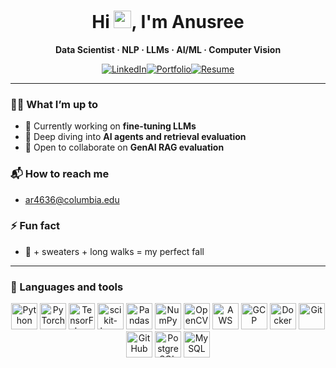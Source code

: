 <h1 align="center">
  Hi <img src="https://media.giphy.com/media/hvRJCLFzcasrR4ia7z/giphy.gif" width="28" height="28" alt="waving hand">, I'm Anusree
</h1>
<p align="center"><b>Data Scientist · NLP · LLMs · AI/ML · Computer Vision</b></p>

<!-- Optional banner: put your generated GIF in /assets and uncomment -->
<!--
<p align="center">
  <img src="assets/anusree_llms_banner.gif" width="820" alt="Illustration: girl at a laptop with 'LLMs' typing on the screen">
</p>
-->

<!-- CONTACT BAR (no email) -->
<p align="center">
  <a href="https://www.linkedin.com/in/anusreemondalrakhi/" target="_blank" rel="noopener"><img
    alt="LinkedIn"
    src="https://img.shields.io/badge/LinkedIn-Anusree%20Mondal%20Rakhi-0A66C2?style=for-the-badge&logo=linkedin&logoColor=white&labelColor=3f3f46"></a><!--
  --><a href="https://anusree-mondal-rakhi-ujp5y0h.gamma.site/" target="_blank" rel="noopener"><img
    alt="Portfolio"
    src="https://img.shields.io/badge/Portfolio-View-7C3AED?style=for-the-badge&logo=firefoxbrowser&logoColor=white&labelColor=3f3f46"></a><!--
  --><a href="https://drive.google.com/file/d/1y6v1hdQdRdUPxXendiPGFNQ11JZ8WeC7/view" target="_blank" rel="noopener"><img
    alt="Resume"
    src="https://img.shields.io/badge/Resume-Download-34A853?style=for-the-badge&logo=googledrive&logoColor=white&labelColor=3f3f46"></a>
</p>


---

### 👩‍💻 What I’m up to
- 🔭 Currently working on **fine-tuning LLMs**
- 🌱 Deep diving into **AI agents and retrieval evaluation**
- 👯 Open to collaborate on **GenAI RAG evaluation**

### 📬 How to reach me
- ar4636@columbia.edu

### ⚡ Fun fact
- 🍁 + sweaters + long walks = my perfect fall

---

### 🧰 Languages and tools
<p align="center">
  <img alt="Python" width="42" src="https://cdn.jsdelivr.net/gh/devicons/devicon/icons/python/python-original.svg"/>
  <img alt="PyTorch" width="42" src="https://cdn.jsdelivr.net/gh/devicons/devicon/icons/pytorch/pytorch-original.svg"/>
  <img alt="TensorFlow" width="42" src="https://cdn.jsdelivr.net/gh/devicons/devicon/icons/tensorflow/tensorflow-original.svg"/>
  <img alt="scikit-learn" width="42" src="https://cdn.jsdelivr.net/gh/devicons/devicon/icons/scikitlearn/scikitlearn-original.svg"/>
  <img alt="Pandas" width="42" src="https://cdn.jsdelivr.net/gh/devicons/devicon/icons/pandas/pandas-original.svg"/>
  <img alt="NumPy" width="42" src="https://cdn.jsdelivr.net/gh/devicons/devicon/icons/numpy/numpy-original.svg"/>
  <img alt="OpenCV" width="42" src="https://cdn.jsdelivr.net/gh/devicons/devicon/icons/opencv/opencv-original.svg"/>
  <img alt="AWS" width="42" src="https://cdn.jsdelivr.net/gh/devicons/devicon/icons/amazonwebservices/amazonwebservices-original.svg"/>
  <img alt="GCP" width="42" src="https://cdn.jsdelivr.net/gh/devicons/devicon/icons/googlecloud/googlecloud-original.svg"/>
  <img alt="Docker" width="42" src="https://cdn.jsdelivr.net/gh/devicons/devicon/icons/docker/docker-original.svg"/>
  <img alt="Git" width="42" src="https://cdn.jsdelivr.net/gh/devicons/devicon/icons/git/git-original.svg"/>
  <img alt="GitHub" width="42" src="https://cdn.jsdelivr.net/gh/devicons/devicon/icons/github/github-original.svg"/>
  <img alt="PostgreSQL" width="42" src="https://cdn.jsdelivr.net/gh/devicons/devicon/icons/postgresql/postgresql-original.svg"/>
  <img alt="MySQL" width="42" src="https://cdn.jsdelivr.net/gh/devicons/devicon/icons/mysql/mysql-original.svg"/>
</p>

<!-- Optional: enable after you add public repos
<p align="center">
  <img alt="Stats" height="160" src="https://github-readme-stats.vercel.app/api?username=AnusreeRakhi&show_icons=true&rank_icon=github&theme=transparent" />
  <img alt="Top Langs" height="160" src="https://github-readme-stats.vercel.app/api/top-langs/?username=AnusreeRakhi&layout=compact&theme=transparent" />
</p>
-->
